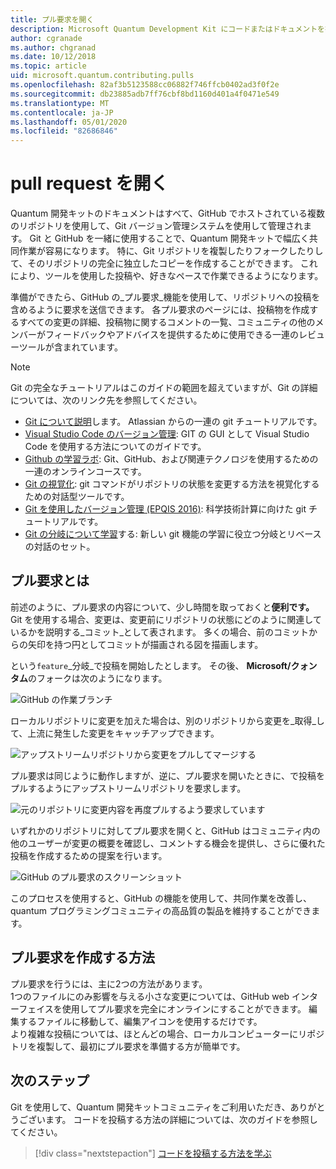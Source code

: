 ```yaml
---
title: プル要求を開く
description: Microsoft Quantum Development Kit にコードまたはドキュメントを投稿する準備ができたら、GitHub プル要求を送信する方法について説明します。
author: cgranade
ms.author: chgranad
ms.date: 10/12/2018
ms.topic: article
uid: microsoft.quantum.contributing.pulls
ms.openlocfilehash: 82af3b5123588cc06882f746ffcb0402ad3f0f2e
ms.sourcegitcommit: db23885adb7ff76cbf8bd1160d401a4f0471e549
ms.translationtype: MT
ms.contentlocale: ja-JP
ms.lasthandoff: 05/01/2020
ms.locfileid: "82686846"
---
```

# <a name="opening-pull-requests"></a>pull request を開く #

Quantum 開発キットのドキュメントはすべて、GitHub でホストされている複数のリポジトリを使用して、Git バージョン管理システムを使用して管理されます。
Git と GitHub を一緒に使用することで、Quantum 開発キットで幅広く共同作業が容易になります。
特に、Git リポジトリを複製したりフォークしたりして、そのリポジトリの完全に独立したコピーを作成することができます。
これにより、ツールを使用した投稿や、好きなペースで作業できるようになります。

準備ができたら、GitHub の_プル要求_機能を使用して、リポジトリへの投稿を含めるように要求を送信できます。
各プル要求のページには、投稿物を作成するすべての変更の詳細、投稿物に関するコメントの一覧、コミュニティの他のメンバーがフィードバックやアドバイスを提供するために使用できる一連のレビューツールが含まれています。

> [!NOTE]
> Git の完全なチュートリアルはこのガイドの範囲を超えていますが、Git の詳細については、次のリンク先を参照してください。
>
> - [Git について説明](https://www.atlassian.com/git)します。 Atlassian からの一連の git チュートリアルです。
> - [Visual Studio Code のバージョン管理](https://code.visualstudio.com/docs/editor/versioncontrol): GIT の GUI として Visual Studio Code を使用する方法についてのガイドです。
> - [Github の学習ラボ](https://lab.github.com/): Git、GitHub、および関連テクノロジを使用するための一連のオンラインコースです。
> - [Git の視覚化](https://git-school.github.io/visualizing-git/): git コマンドがリポジトリの状態を変更する方法を視覚化するための対話型ツールです。
> - [Git を使用したバージョン管理 (EPQIS 2016)](https://nbviewer.jupyter.org/github/QuinnPhys/PythonWorkshop-science/blob/master/lecture-1-scicomp-tools-part1.ipynb#Version-Control-with-Git-(50-Minutes)): 科学技術計算に向けた git チュートリアルです。
> - [Git の分岐について学習](https://learngitbranching.js.org/)する: 新しい git 機能の学習に役立つ分岐とリベースの対話のセット。

## <a name="what-is-a-pull-request"></a>プル要求とは ##

前述のように、プル要求の内容について、少し時間を取っておくと**便利です。**
Git を使用する場合、変更は、変更前にリポジトリの状態にどのように関連しているかを説明する_コミット_として表されます。
多くの場合、前のコミットからの矢印を持つ円としてコミットが描画される図を描画します。

という`feature`_分岐_で投稿を開始したとします。
その後、 **Microsoft/クォンタム**のフォークは次のようになります。

![GitHub の作業ブランチ](~/media/git-workflow-step0.png)

ローカルリポジトリに変更を加えた場合は、別のリポジトリから変更を_取得_して、上流に発生した変更をキャッチアップできます。

![アップストリームリポジトリから変更をプルしてマージする](~/media/git-workflow-step1.png)

プル要求は同じように動作しますが、逆に、プル要求を開いたときに、で投稿をプルするようにアップストリームリポジトリを要求します。

![元のリポジトリに変更内容を再度プルするよう要求しています](~/media/git-workflow-step2.png)

いずれかのリポジトリに対してプル要求を開くと、GitHub はコミュニティ内の他のユーザーが変更の概要を確認し、コメントする機会を提供し、さらに優れた投稿を作成するための提案を行います。

![GitHub のプル要求のスクリーンショット](~/media/pull-request-header.png)

このプロセスを使用すると、GitHub の機能を使用して、共同作業を改善し、quantum プログラミングコミュニティの高品質の製品を維持することができます。

## <a name="how-to-make-a-pull-request"></a>プル要求を作成する方法 ##

プル要求を行うには、主に2つの方法があります。  
1つのファイルにのみ影響を与える小さな変更については、GitHub web インターフェイスを使用してプル要求を完全にオンラインにすることができます。 編集するファイルに移動して、編集アイコンを使用するだけです。  
より複雑な投稿については、ほとんどの場合、ローカルコンピューターにリポジトリを複製して、最初にプル要求を準備する方が簡単です。

<!--
### Using the Web Interface ###

**TODO**

### Command-Line and GitHub Flow ###

Most of the time, it's easier to prepare a pull request on your own computer; that makes it easier to work incrementally, and to test your changes.
If you haven't already done so, the first step is to _fork_ the repository that you'd like to contribute to.
Forking makes a complete clone of the original repository, but under your GitHub account instead of under [Microsoft](http://github.com/Microsoft/) or [MicrosoftDocs](http://github.com/MicrosoftDocs/).
This way, you can edit your personal fork to your heart's content before making a pull request for your work.

**TODO: pick up here**

## Code Review and Etiquette ##

**TODO: PR ettiquette, reviews, etc.**

-->

## <a name="next-steps"></a>次のステップ ##

Git を使用して、Quantum 開発キットコミュニティをご利用いただき、ありがとうございます。
コードを投稿する方法の詳細については、次のガイドを参照してください。

> [!div class="nextstepaction"]
> [コードを投稿する方法を学ぶ](xref:microsoft.quantum.contributing.code)
